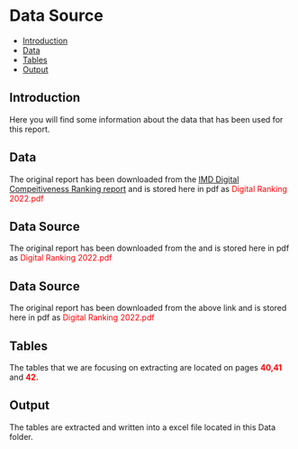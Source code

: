 # Data Source

- [Introduction](#introduction)
- [Data](#data)
- [Tables](#tables)
- [Output](#output)
## Introduction
Here you will find some information about the data that has been used for this report.


## Data
The original report has been downloaded from the [IMD Digital Compeitiveness Ranking report](https://www.imd.org/centers/wcc/world-competitiveness-center/rankings/world-digital-competitiveness-ranking/) and is stored here in pdf as <font color = 'red'>Digital Ranking 2022.pdf</font>

## Data Source

The original report has been downloaded from the 
and is stored here in pdf as <font color = 'red'>Digital Ranking 2022.pdf</font>

## Data Source
The original report has been downloaded from the above link and is stored here in pdf as <font color = 'red'>Digital Ranking 2022.pdf</font>

## Tables
The tables that we are focusing on extracting are located on pages <font color='red'><b>40,41</b></font> and <font color='red'><b>42.</b></font>

## Output

The tables are extracted and written into a excel file located in this Data folder.


